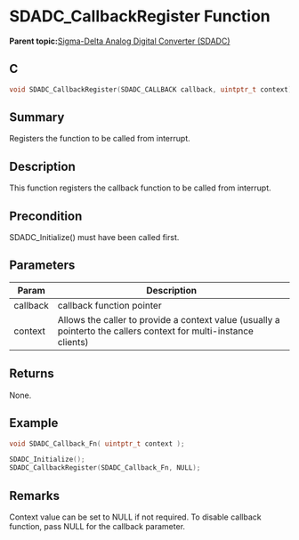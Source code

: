 # SDADC\_CallbackRegister Function

**Parent topic:**[Sigma-Delta Analog Digital Converter \(SDADC\)](GUID-67D47E4E-A9CC-4485-9552-A56F2E6825A3.md)

## C

```c
void SDADC_CallbackRegister(SDADC_CALLBACK callback, uintptr_t context)
```

## Summary

Registers the function to be called from interrupt.

## Description

This function registers the callback function to be called from interrupt.

## Precondition

SDADC\_Initialize\(\) must have been called first.

## Parameters

|Param|Description|
|-----|-----------|
|callback|callback function pointer|
|context|Allows the caller to provide a context value \(usually a pointerto the callers context for multi-instance clients\)|

## Returns

None.

## Example

```c
void SDADC_Callback_Fn( uintptr_t context );

SDADC_Initialize();
SDADC_CallbackRegister(SDADC_Callback_Fn, NULL);
```

## Remarks

Context value can be set to NULL if not required. To disable callback function, pass NULL for the callback parameter.

